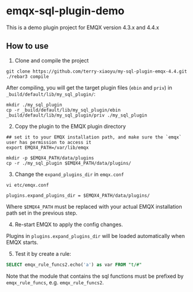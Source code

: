 # emqx-sql-plugin-demo

This is a demo plugin project for EMQX version 4.3.x and 4.4.x

## How to use

1. Clone and compile the project

```shell
git clone https://github.com/terry-xiaoyu/my-sql-plugin-emqx-4.4.git
./rebar3 compile
```
After compiling, you will get the target plugin files (`ebin` and `priv`) in `_build/default/lib/my_sql_plugin/`:

```shell
mkdir ./my_sql_plugin
cp -r _build/default/lib/my_sql_plugin/ebin _build/default/lib/my_sql_plugin/priv ./my_sql_plugin
```

2. Copy the plugin to the EMQX plugin directory

```shell
## set it to your EMQX installation path, and make sure the `emqx` user has permission to access it
export EMQX4_PATH=/var/lib/emqx

mkdir -p $EMQX4_PATH/data/plugins
cp -r ./my_sql_plugin $EMQX4_PATH/data/plugins/
```

3. Change the `expand_plugins_dir` in `emqx.conf`

```shell
vi etc/emqx.conf

plugins.expand_plugins_dir = $EMQX4_PATH/data/plugins/
```

Where `$EMQX4_PATH` must be replaced with your actual EMQX installation path set in the previous step.

4. Re-start EMQX to apply the config changes.

Plugins in `plugins.expand_plugins_dir` will be loaded automatically when EMQX starts.

5. Test it by create a rule:

```SQL
SELECT emqx_rule_funcs2.echo('a') as var FROM "t/#"
```

Note that the module that contains the sql functions must be prefixed by `emqx_rule_funcs`, e.g. `emqx_rule_funcs2`.
